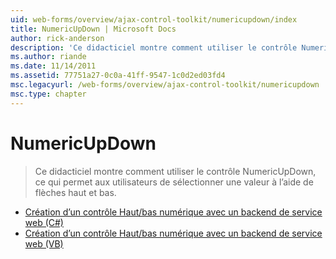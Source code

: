 ```yaml
---
uid: web-forms/overview/ajax-control-toolkit/numericupdown/index
title: NumericUpDown | Microsoft Docs
author: rick-anderson
description: 'Ce didacticiel montre comment utiliser le contrôle NumericUpDown, ce qui permet aux utilisateurs de sélectionner une valeur à l’aide de flèches haut et bas.'
ms.author: riande
ms.date: 11/14/2011
ms.assetid: 77751a27-0c0a-41ff-9547-1c0d2ed03fd4
msc.legacyurl: /web-forms/overview/ajax-control-toolkit/numericupdown
msc.type: chapter
---
```

<a name="numericupdown"></a>NumericUpDown
====================
> Ce didacticiel montre comment utiliser le contrôle NumericUpDown, ce qui permet aux utilisateurs de sélectionner une valeur à l’aide de flèches haut et bas.


- [Création d’un contrôle Haut/bas numérique avec un backend de service web (C#)](creating-a-numeric-up-down-control-with-a-web-service-backend-cs.md)
- [Création d’un contrôle Haut/bas numérique avec un backend de service web (VB)](creating-a-numeric-up-down-control-with-a-web-service-backend-vb.md)
